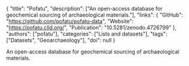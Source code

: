 {
  "title": "Pofatu",
  "description": ["An open-access database for geochemical sourcing of archaeological materials."],
  "links": {
    "GitHub": "https://github.com/pofatu/pofatu-data",
    "Website": "https://pofatu.clld.org/",
    "Publication": "10.5281/zenodo.4726799"
  },
  "authors": ["pofatu"],
  "categories": ["Lists and datasets"],
  "tags": ["Datasets", "Geoarchaeology"],
  "doi": null
}

<!-- Generated by csv2md.R – do not edit by hand -->

An open-access database for geochemical sourcing of archaeological materials.